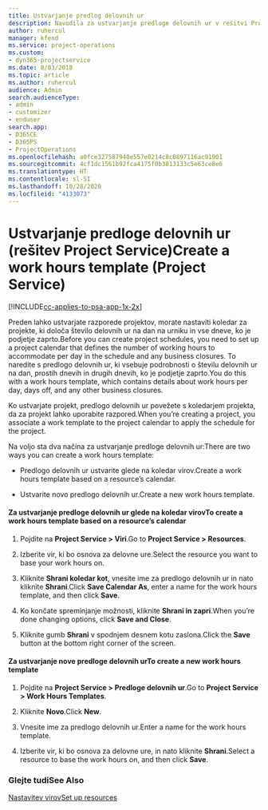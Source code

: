 ```yaml
---
title: Ustvarjanje predlog delovnih ur
description: Navodila za ustvarjanje predloge delovnih ur v rešitvi Project Service
author: ruhercul
manager: kfend
ms.service: project-operations
ms.custom:
- dyn365-projectservice
ms.date: 8/03/2018
ms.topic: article
ms.author: ruhercul
audience: Admin
search.audienceType:
- admin
- customizer
- enduser
search.app:
- D365CE
- D365PS
- ProjectOperations
ms.openlocfilehash: a0fce327587940e557e0214c8c0897116ac91901
ms.sourcegitcommit: 4cf1dc1561b92fca4175f0b3813133c5e63ce8e6
ms.translationtype: HT
ms.contentlocale: sl-SI
ms.lasthandoff: 10/28/2020
ms.locfileid: "4133073"
---
```

# <a name="create-a-work-hours-template-project-service"></a><span data-ttu-id="d2c38-103">Ustvarjanje predloge delovnih ur (rešitev Project Service)</span><span class="sxs-lookup"><span data-stu-id="d2c38-103">Create a work hours template (Project Service)</span></span>

[!INCLUDE[cc-applies-to-psa-app-1x-2x](../includes/cc-applies-to-psa-app-1x-2x.md)]

<span data-ttu-id="d2c38-104">Preden lahko ustvarjate razporede projektov, morate nastaviti koledar za projekte, ki določa število delovnih ur na dan na urniku in vse dneve, ko je podjetje zaprto.</span><span class="sxs-lookup"><span data-stu-id="d2c38-104">Before you can create project schedules, you need to set up a project calendar that defines the number of working hours to accommodate per day in the schedule and any business closures.</span></span> <span data-ttu-id="d2c38-105">To naredite s predlogo delovnih ur, ki vsebuje podrobnosti o številu delovnih ur na dan, prostih dnevih in drugih dnevih, ko je podjetje zaprto.</span><span class="sxs-lookup"><span data-stu-id="d2c38-105">You do this with a work hours template, which contains details about work hours per day, days off, and any other business closures.</span></span>  
  
 <span data-ttu-id="d2c38-106">Ko ustvarjate projekt, predlogo delovnih ur povežete s koledarjem projekta, da za projekt lahko uporabite razpored.</span><span class="sxs-lookup"><span data-stu-id="d2c38-106">When you’re creating a project, you associate a work template to the project calendar to apply the schedule for the project.</span></span>  
  
 <span data-ttu-id="d2c38-107">Na voljo sta dva načina za ustvarjanje predloge delovnih ur:</span><span class="sxs-lookup"><span data-stu-id="d2c38-107">There are two ways you can create a work hours template:</span></span>  
  
-   <span data-ttu-id="d2c38-108">Predlogo delovnih ur ustvarite glede na koledar virov.</span><span class="sxs-lookup"><span data-stu-id="d2c38-108">Create a work hours template based on a resource’s calendar.</span></span>  
  
-   <span data-ttu-id="d2c38-109">Ustvarite novo predlogo delovnih ur.</span><span class="sxs-lookup"><span data-stu-id="d2c38-109">Create a new work hours template.</span></span>  
  
#### <a name="to-create-a-work-hours-template-based-on-a-resources-calendar"></a><span data-ttu-id="d2c38-110">Za ustvarjanje predloge delovnih ur glede na koledar virov</span><span class="sxs-lookup"><span data-stu-id="d2c38-110">To create a work hours template based on a resource’s calendar</span></span>  
  
1.  <span data-ttu-id="d2c38-111">Pojdite na **Project Service > Viri**.</span><span class="sxs-lookup"><span data-stu-id="d2c38-111">Go to **Project Service > Resources**.</span></span>  
  
2.  <span data-ttu-id="d2c38-112">Izberite vir, ki bo osnova za delovne ure.</span><span class="sxs-lookup"><span data-stu-id="d2c38-112">Select the resource you want to base your work hours on.</span></span>  
  
3.  <span data-ttu-id="d2c38-113">Kliknite **Shrani koledar kot**, vnesite ime za predlogo delovnih ur in nato kliknite **Shrani**.</span><span class="sxs-lookup"><span data-stu-id="d2c38-113">Click **Save Calendar As**, enter a name for the work hours template, and then click **Save**.</span></span>  
  
4.  <span data-ttu-id="d2c38-114">Ko končate spreminjanje možnosti, kliknite **Shrani in zapri**.</span><span class="sxs-lookup"><span data-stu-id="d2c38-114">When you’re done changing options, click **Save and Close**.</span></span>  
  
5.  <span data-ttu-id="d2c38-115">Kliknite gumb **Shrani** v spodnjem desnem kotu zaslona.</span><span class="sxs-lookup"><span data-stu-id="d2c38-115">Click the **Save** button at the bottom right corner of the screen.</span></span>  
  
#### <a name="to-create-a-new-work-hours-template"></a><span data-ttu-id="d2c38-116">Za ustvarjanje nove predloge delovnih ur</span><span class="sxs-lookup"><span data-stu-id="d2c38-116">To create a new work hours template</span></span>  
  
1.  <span data-ttu-id="d2c38-117">Pojdite na **Project Service > Predloge delovnih ur**.</span><span class="sxs-lookup"><span data-stu-id="d2c38-117">Go to **Project Service > Work Hours Templates**.</span></span>  
  
2.  <span data-ttu-id="d2c38-118">Kliknite **Novo**.</span><span class="sxs-lookup"><span data-stu-id="d2c38-118">Click **New**.</span></span>  
  
3.  <span data-ttu-id="d2c38-119">Vnesite ime za predlogo delovnih ur.</span><span class="sxs-lookup"><span data-stu-id="d2c38-119">Enter a name for the work hours template.</span></span>  
  
4.  <span data-ttu-id="d2c38-120">Izberite vir, ki bo osnova za delovne ure, in nato kliknite **Shrani**.</span><span class="sxs-lookup"><span data-stu-id="d2c38-120">Select a resource to base the work hours on, and then click **Save**.</span></span>  
  
### <a name="see-also"></a><span data-ttu-id="d2c38-121">Glejte tudi</span><span class="sxs-lookup"><span data-stu-id="d2c38-121">See Also</span></span>  
 [<span data-ttu-id="d2c38-122">Nastavitev virov</span><span class="sxs-lookup"><span data-stu-id="d2c38-122">Set up resources</span></span>](../psa/set-up-resources.md)
